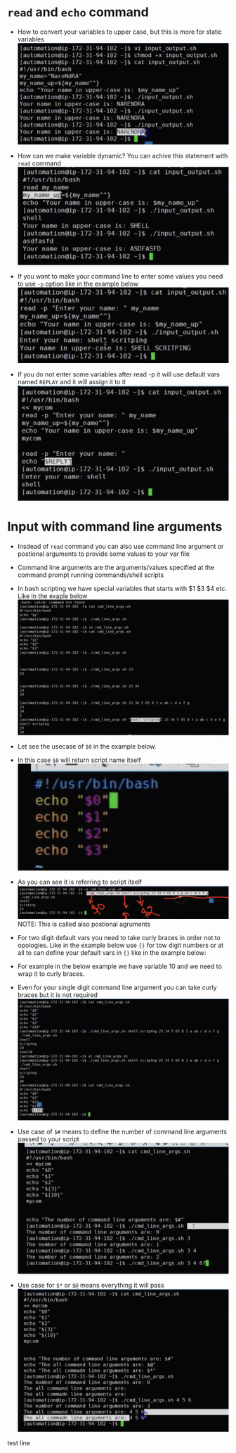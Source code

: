 # `read` and `echo` command
- How to convert your variables to upper case, but this is more for static variables
<br> ![image](../images/149.png)

- How can we make variable dynamic? You can achive this statement with `read` command
<br> ![image](../images/150.png)

- If you want to make your command line to enter some values you need to use `-p` option like in the example below 
<br> ![image](../images/152.png)

- If you do not enter some variables after read -p it will use default vars named `REPLAY` and it will assign it to it
<br> ![image](../images/153.png)

# Input with command line arguments
- Insdead of `read` command you can also use command line argument or postional arguments to provide some values to your var file
- Command line arguments are the arguments/values specified at the command prompt running commands/shell scripts
- In bash scripting we have special variables that starts with $1 $3 $4 etc. Like in the exaple below
<br> ![image](../images/154.png)

- Let see the usecase of `$0` in the example below.
- In this case `$0` will return script name itself
<br> ![image](../images/155.png)

- As you can see it is referring to script itself
<br> ![image](../images/156.png)
NOTE: This is called also postional agruments

- For two digit default vars you need to take curly braces in order not to opologies. Like in the example below use `{}` for tow digit numbers or at all to can define your default vars in `{}` like in the example below:
- For example in the below example we have variable 10 and we need to wrap it to curly braces.
- Even for your single digit command line argument you can take curly braces but it is not required 
<br> ![image](../images/157.png)

- Use case of `$#` means to define the number of command line arguments passed to your script
<br> ![image](../images/158.png)

- Use case for `$*` or `$@` means everything it will pass
<br> ![image](../images/159.png)

test line 
